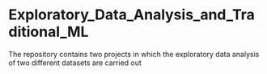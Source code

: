 # Exploratory_Data_Analysis_and_Traditional_ML
The repository contains two projects in which the exploratory data analysis of two different datasets are carried out
